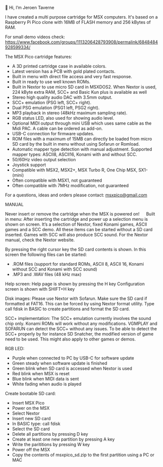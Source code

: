 👋 Hi, I’m Jeroen Taverne

I have created a multi purpose cartridge for MSX computers. It's based on a Raspberry Pi Pico clone with 16MB of FLASH memory and 256 kBytes of RAM.

For small demo videos check: https://www.facebook.com/groups/1113206428793908/permalink/6848484928599334/

The MSX Pico cartridge features:

- A 3D printed cartridge case in available colors.
- Latest version has a PCB with gold plated contacts.
- Built in menu with direct file access and very fast response.
- Built in ready to use well known ROMs.
- Built in Nextor to use micro SD card in MSXDOS2. When Nextor is used, 224 kByte extra RAM, SCC+ and Basic Kun plus is available as well
- Stereo high quality audio DAC with 3.5mm output.
- SCC+ emulation (PSG left, SCC+ right).
- Dual PSG emulation (PSG1 left, PSG2 right).
- MP3 playback in stereo (48kHz maximum sampling rate).
- RGB status LED, also used for showing audio level.
- Optional MIDI output through mini USB which uses same cable as the Midi PAC. A cable can be ordered as add-on.
- USB-C connection for firmware updates.
- ROM files with a maximum of 15MB can directly be loaded from micro SD card by the built in menu without using Sofarun or Romload.
- Automatic mapper type detection with manual adjustment. Supported mapper types: ASCII8, ASCII16, Konami with and without SCC.
- 50/60Hz video output selection
- Joystick support
- Compatible with MSX2, MSX2+, MSX Turbo R, One Chip MSX, SX1-(mini)
- Often compatible with MSX1, not guaranteed
- Often compatible with 7MHz modification, not guaranteed

For a questions, ideas and orders please contact: msxpico@gmail.com

MANUAL

Never insert or remove the cartridge when the MSX is powered on!
 
Built in menu:
After inserting the cartridge and power up a selection menu is shown on screen. It’s a selection of Nextor, fixed Konami games, ASCII games and a SCC demo. All these items can be started without a SD card inserted. Games with SCC will also produce SCC sound. For the Nextor manual, check the Nextor website.

By pressing the right cursor key the SD card contents is shown. In this screen the following files can be started:

-	.ROM files (support for standard ROMs, ASCII 8, ASCII 16, Konami without SCC and Konami with SCC sound)
-	.MP3 and .WAV files (48 kHz max)

Help screen:
Help page is shown by pressing the H key
Configuration screen is shown with SHIFT+H key

Disk images:
Please use Nextor with Sofarun. Make sure the SD card if formatted at FAT16. This can be forced by using Nextor format utility. Type call fdisk in BASIC to create partitions and format the SD card.

SCC+ implementation:
The SCC+ emulation currently involves the sound chip only. Konami ROMs will work without any modifications. VGMPLAY and SOFARUN can detect the SCC+ without any issues. To be able to detect the SCC+ properly by for instance SD Snatcher, the modified version of game need to be used. This might also apply to other games or demos.

RGB LED:
-	Purple when connected to PC by USB-C for software update
-	Green steady when software update is finished
-	Green blink when SD card is accessed when Nextor is used
-	Red blink when MSX is reset
-	Blue blink when MIDI data is sent
-	White fading when audio is played

Create bootable SD card:
- Insert MSX Pico
- Power on the MSX
- Select Nextor
- Insert new SD card
- In BASIC type: call fdisk
- Select the SD card
- Delete all partitions by pressing D key
- Create at least one new partition by pressing A key
- Write the parititions by pressing W key
- Power off the MSX
- Copy the contents of msxpico_sd.zip to the first partition using a PC or MAC
